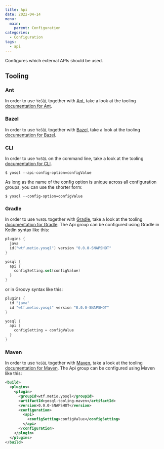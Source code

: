 ```yaml
---
title: Api
date: 2022-04-14
menu:
  main:
    parent: Configuration
categories:
  - Configuration
tags:
  - api
---
```


Configures which external APIs should be used.

## Tooling

### Ant

In order to use `YoSQL` together with [Ant](https://ant.apache.org/), take a look at the tooling [documentation for Ant](/tooling/ant/).

### Bazel

In order to use `YoSQL` together with [Bazel](https://bazel.build/), take a look at the tooling [documentation for Bazel](/tooling/bazel/).

### CLI

In order to use `YoSQL` on the command line, take a look at the tooling [documentation for CLI](/tooling/cli/).

```console
$ yosql --api-config-option=configValue
```

As long as the name of the config option is unique across all configuration groups, you can use the shorter form:

```console
$ yosql --config-option=configValue
```

### Gradle

In order to use `YoSQL` together with [Gradle](https://gradle.org/), take a look at the tooling [documentation for Gradle](/tooling/gradle/). The Api group can be configured using Gradle in Kotlin syntax like this:

```kotlin
plugins {
  java
  id("wtf.metio.yosql") version "0.0.0-SNAPSHOT"
}

yosql {
  api {
    configSetting.set(configValue)
  }
}
```

or in Groovy syntax like this:

```groovy
plugins {
  id "java"
  id "wtf.metio.yosql" version "0.0.0-SNAPSHOT"
}

yosql {
  api {
    configSetting = configValue
  }
}
```

### Maven

In order to use `YoSQL` together with [Maven](https://maven.apache.org/), take a look at the tooling [documentation for Maven](/tooling/maven/). The Api group can be configured using Maven like this:

```xml
<build>
  <plugins>
    <plugin>
      <groupId>wtf.metio.yosql</groupId>
      <artifactId>yosql-tooling-maven</artifactId>
      <version>0.0.0-SNAPSHOT</version>
      <configuration>
        <api>
          <configSetting>configValue</configSetting>
        </api>
      </configuration>
    </plugin>
  </plugins>
</build>
```
